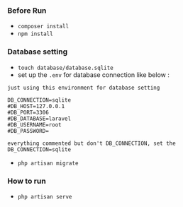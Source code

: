 ### Before Run

- `composer install`
- `npm install`

### Database setting

- `touch database/database.sqlite`
- set up the `.env` for database connection like below :
```
just using this environment for database setting

DB_CONNECTION=sqlite
#DB_HOST=127.0.0.1
#DB_PORT=3306
#DB_DATABASE=laravel
#DB_USERNAME=root
#DB_PASSWORD=

everything commented but don't DB_CONNECTION, set the DB_CONNECTION=sqlite
```
- `php artisan migrate`

### How to run
- `php artisan serve`

